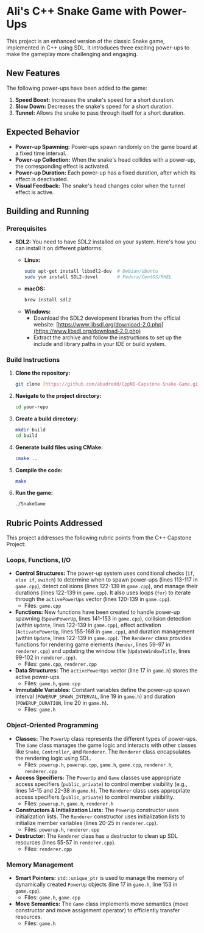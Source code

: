 # Ali's C++ Snake Game with Power-Ups

This project is an enhanced version of the classic Snake game, implemented in C++ using SDL. It introduces three exciting power-ups to make the gameplay more challenging and engaging.

## New Features

The following power-ups have been added to the game:

1.  **Speed Boost:** Increases the snake's speed for a short duration.
2.  **Slow Down:** Decreases the snake's speed for a short duration.
3.  **Tunnel:** Allows the snake to pass through itself for a short duration.

## Expected Behavior

*   **Power-up Spawning:** Power-ups spawn randomly on the game board at a fixed time interval.
*   **Power-up Collection:** When the snake's head collides with a power-up, the corresponding effect is activated.
*   **Power-up Duration:** Each power-up has a fixed duration, after which its effect is deactivated.
*   **Visual Feedback:** The snake's head changes color when the tunnel effect is active.

## Building and Running

### Prerequisites

*   **SDL2:** You need to have SDL2 installed on your system. Here's how you can install it on different platforms:

    *   **Linux:**
        ```bash
        sudo apt-get install libsdl2-dev  # Debian/Ubuntu
        sudo yum install SDL2-devel       # Fedora/CentOS/RHEL
        ```
    *   **macOS:**
        ```bash
        brew install sdl2
        ```
    *   **Windows:**
        *   Download the SDL2 development libraries from the official website: [https://www.libsdl.org/download-2.0.php](https://www.libsdl.org/download-2.0.php)
        *   Extract the archive and follow the instructions to set up the include and library paths in your IDE or build system.

### Build Instructions

1.  **Clone the repository:**
    ```bash
    git clone [https://github.com/abadredd/CppND-Capstone-Snake-Game.git]([https://github.com/your-username/your-repo.git](https://github.com/abadredd/CppND-Capstone-Snake-Game.git))
    ```
2.  **Navigate to the project directory:**
    ```bash
    cd your-repo
    ```
3.  **Create a build directory:**
    ```bash
    mkdir build
    cd build
    ```
4.  **Generate build files using CMake:**
    ```bash
    cmake ..
    ```
5.  **Compile the code:**
    ```bash
    make
    ```
6.  **Run the game:**
    ```bash
    ./SnakeGame
    ```

## Rubric Points Addressed

This project addresses the following rubric points from the C++ Capstone Project:

### Loops, Functions, I/O

*   **Control Structures:** The power-up system uses conditional checks (`if`, `else if`, `switch`) to determine when to spawn power-ups (lines 113-117 in `game.cpp`), detect collisions (lines 122-139 in `game.cpp`), and manage their durations (lines 122-139 in `game.cpp`). It also uses loops (`for`) to iterate through the `activePowerUps` vector (lines 120-139 in `game.cpp`).
    *   Files: `game.cpp`
*   **Functions:** New functions have been created to handle power-up spawning (`SpawnPowerUp`, lines 141-153 in `game.cpp`), collision detection (within `Update`, lines 122-139 in `game.cpp`), effect activation (`ActivatePowerUp`, lines 155-168 in `game.cpp`), and duration management (within `Update`, lines 122-139 in `game.cpp`). The `Renderer` class provides functions for rendering game elements (`Render`, lines 59-97 in `renderer.cpp`) and updating the window title (`UpdateWindowTitle`, lines 99-102 in `renderer.cpp`).
    *   Files: `game.cpp`, `renderer.cpp`
*   **Data Structures:** The `activePowerUps` vector (line 17 in `game.h`) stores the active power-ups.
    *   Files: `game.h`, `game.cpp`
*   **Immutable Variables:** Constant variables define the power-up spawn interval (`POWERUP_SPAWN_INTERVAL`, line 19 in `game.h`) and duration (`POWERUP_DURATION`, line 20 in `game.h`).
    *   Files: `game.h`

### Object-Oriented Programming

*   **Classes:** The `PowerUp` class represents the different types of power-ups. The `Game` class manages the game logic and interacts with other classes like `Snake`, `Controller`, and `Renderer`. The `Renderer` class encapsulates the rendering logic using SDL.
    *   Files: `powerup.h`, `powerup.cpp`, `game.h`, `game.cpp`, `renderer.h`, `renderer.cpp`
*   **Access Specifiers:** The `PowerUp` and `Game` classes use appropriate access specifiers (`public`, `private`) to control member visibility (e.g., lines 14-15 and 22-38 in `game.h`). The `Renderer` class uses appropriate access specifiers (`public`, `private`) to control member visibility.
    *   Files: `powerup.h`, `game.h`, `renderer.h`
*   **Constructors & Initialization Lists:** The `PowerUp` constructor uses initialization lists. The `Renderer` constructor uses initialization lists to initialize member variables (lines 20-25 in `renderer.cpp`).
    *   Files: `powerup.h`, `renderer.cpp`
*   **Destructor:** The `Renderer` class has a destructor to clean up SDL resources (lines 55-57 in `renderer.cpp`).
    *   Files: `renderer.cpp`

### Memory Management

*   **Smart Pointers:** `std::unique_ptr` is used to manage the memory of dynamically created `PowerUp` objects (line 17 in `game.h`, line 153 in `game.cpp`).
    *   Files: `game.h`, `game.cpp`
*   **Move Semantics:** The `Game` class implements move semantics (move constructor and move assignment operator) to efficiently transfer resources.
    *   Files: `game.h`
